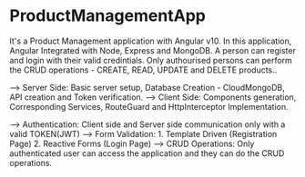 # ProductManagementApp
It's a Product Management application with Angular v10. In this application, Angular Integrated with Node, Express and MongoDB. 
A person can register and login with their valid credintials. Only authourised persons can perform the CRUD operations - CREATE, READ, UPDATE and DELETE products..  

--> Server Side: Basic server setup, Database Creation - CloudMongoDB, API creation and Token verification. 
--> Client Side: Components generation, Corresponding Services, RouteGuard and HttpInterceptor Implementation.  

--> Authentication: Client side and Server side communication only with a valid TOKEN(JWT) 
--> Form Validation: 1. Template Driven (Registration Page) 2. Reactive Forms (Login Page) 
--> CRUD Operations: Only authenticated user can access the application and they can do the CRUD operations.
